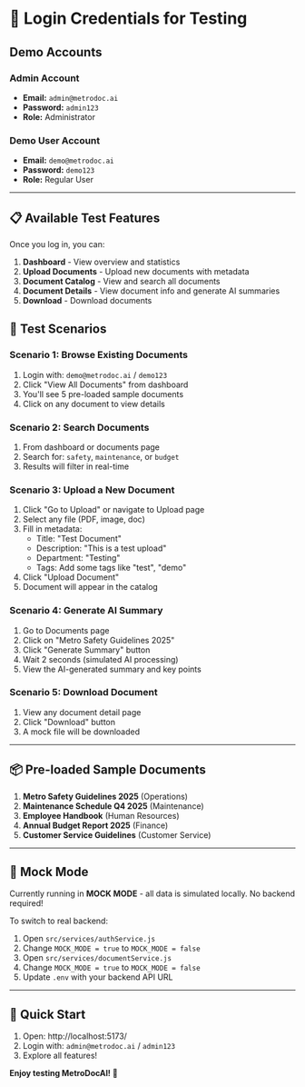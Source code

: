 # 🔐 Login Credentials for Testing

## Demo Accounts

### Admin Account
- **Email:** `admin@metrodoc.ai`
- **Password:** `admin123`
- **Role:** Administrator

### Demo User Account
- **Email:** `demo@metrodoc.ai`
- **Password:** `demo123`
- **Role:** Regular User

---

## 📋 Available Test Features

Once you log in, you can:

1. **Dashboard** - View overview and statistics
2. **Upload Documents** - Upload new documents with metadata
3. **Document Catalog** - View and search all documents
4. **Document Details** - View document info and generate AI summaries
5. **Download** - Download documents

## 🎯 Test Scenarios

### Scenario 1: Browse Existing Documents
1. Login with: `demo@metrodoc.ai` / `demo123`
2. Click "View All Documents" from dashboard
3. You'll see 5 pre-loaded sample documents
4. Click on any document to view details

### Scenario 2: Search Documents
1. From dashboard or documents page
2. Search for: `safety`, `maintenance`, or `budget`
3. Results will filter in real-time

### Scenario 3: Upload a New Document
1. Click "Go to Upload" or navigate to Upload page
2. Select any file (PDF, image, doc)
3. Fill in metadata:
   - Title: "Test Document"
   - Description: "This is a test upload"
   - Department: "Testing"
   - Tags: Add some tags like "test", "demo"
4. Click "Upload Document"
5. Document will appear in the catalog

### Scenario 4: Generate AI Summary
1. Go to Documents page
2. Click on "Metro Safety Guidelines 2025"
3. Click "Generate Summary" button
4. Wait 2 seconds (simulated AI processing)
5. View the AI-generated summary and key points

### Scenario 5: Download Document
1. View any document detail page
2. Click "Download" button
3. A mock file will be downloaded

---

## 📦 Pre-loaded Sample Documents

1. **Metro Safety Guidelines 2025** (Operations)
2. **Maintenance Schedule Q4 2025** (Maintenance)
3. **Employee Handbook** (Human Resources)
4. **Annual Budget Report 2025** (Finance)
5. **Customer Service Guidelines** (Customer Service)

---

## 🔧 Mock Mode

Currently running in **MOCK MODE** - all data is simulated locally. No backend required!

To switch to real backend:
1. Open `src/services/authService.js`
2. Change `MOCK_MODE = true` to `MOCK_MODE = false`
3. Open `src/services/documentService.js`
4. Change `MOCK_MODE = true` to `MOCK_MODE = false`
5. Update `.env` with your backend API URL

---

## 🚀 Quick Start

1. Open: http://localhost:5173/
2. Login with: `admin@metrodoc.ai` / `admin123`
3. Explore all features!

**Enjoy testing MetroDocAI! 🎉**
